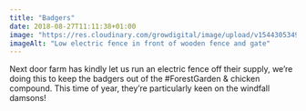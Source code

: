 ```yaml
---
title: "Badgers"
date: 2018-08-27T11:11:38+01:00
image: "https://res.cloudinary.com/growdigital/image/upload/v1544305349/fence-30371461728.jpg"
imageAlt: "Low electric fence in front of wooden fence and gate"
---
```


Next door farm has kindly let us run an electric fence off their supply, we’re doing this to keep the badgers out of the #ForestGarden & chicken compound. This time of year, they’re particularly keen on the windfall damsons!
